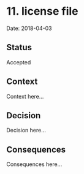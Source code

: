 # 11. license file

Date: 2018-04-03

## Status

Accepted

## Context

Context here...

## Decision

Decision here...

## Consequences

Consequences here...
